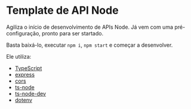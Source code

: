 # Template de API Node

Agiliza o início de desenvolvimento de APIs Node. Já vem com uma pré-configuração, pronto para ser startado.

Basta baixá-lo, executar `npm i`, `npm start` e começar a desenvolver.

Ele utiliza:

- [TypeScript](https://www.typescriptlang.org/)
- [express](https://www.npmjs.com/package/express)
- [cors](https://www.npmjs.com/package/cors)
- [ts-node](https://www.npmjs.com/package/ts-node)
- [ts-node-dev](https://www.npmjs.com/package/ts-node-dev)
- [dotenv](https://www.npmjs.com/package/dotenv)
